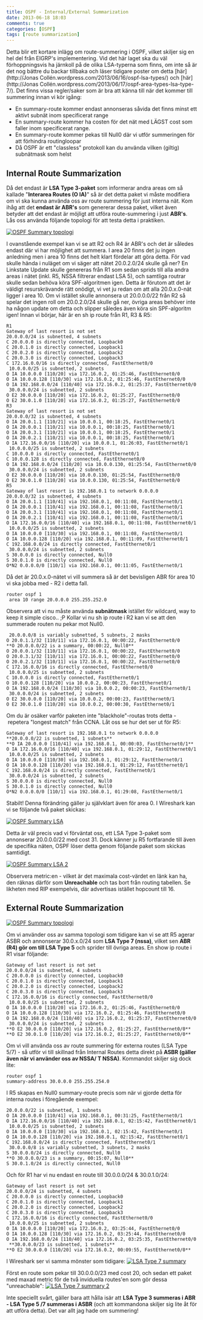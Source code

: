 ```yaml
---
title: OSPF - Internal/External Summarization
date: 2013-06-18 18:03
comments: true
categories: [OSPF]
tags: [route summarization]
---
```

Detta blir ett kortare inlägg om route-summering i OSPF, vilket skiljer sig en hel del från EIGRP's implementering. Vid det här laget ska du väl förhoppningsvis ha järnkoll på de olika LSA-typerna som finns, om inte så är det nog bättre du backar tillbaka och läser tidigare poster om detta [här](http://Jonas Collén.wordpress.com/2013/06/16/ospf-lsa-types/) och [här](http://Jonas Collén.wordpress.com/2013/06/17/ospf-area-types-lsa-type-7/). Det finns vissa regler/saker som är bra att känna till när det kommer till summering innan vi kör igång:

*   En summary-route kommer endast annonseras såvida det finns minst ett aktivt subnät inom specificerat range
*   En summary-route kommer ha costen för det nät med LÄGST cost som faller inom specificerat range.
*   En summary-route kommer pekas till Null0 där vi utför summeringen för att förhindra routingloopar
*   Då OSPF är ett "classless" protokoll kan du använda vilken (giltig) subnätmask som helst

Internal Route Summarization
----------------------------

Då det endast är **LSA Type 3-paket** som informerar andra areas om så kallade "**Interarea Routes (O IA)**" så är det detta paket vi måste modifiera om vi ska kunna använda oss av route summering för just interna nät. Kom ihåg att det **endast är ABR's** som genererar dessa paket, vilket även betyder att det endast är möjligt att utföra route-summering i just **ABR's**. Lås oss använda följande topologi för att testa detta i praktiken. 

[![OSPF Summary topologi](/assets/images/2013/06/ospf-summary-topologi.png)](/assets/images/2013/06/ospf-summary-topologi.png) 

I ovanstående exempel kan vi se att R2 och R4 är ABR's och det är således endast där vi har möjlighet att summera. I area 20 finns det ju ingen anledning men i area 10 finns det helt klart fördelar att göra detta. För vad skulle hända i nuläget om vi säger att nätet 20.0.2.0/24 skulle gå ner? En Linkstate Update skulle genereras från R1 som sedan sprids till alla andra areas i nätet (inkl. R5, NSSA filtrerar endast LSA 5), och samtliga routrar skulle sedan behöva köra SPF-algoritmen igen. Detta är förutom att det är väldigt resurskrävande rätt onödigt, vi vet ju redan om att alla 20.0.x.0-nät ligger i area 10. Om vi istället skulle annonsera ut 20.0.0.0/22 från R2 så spelar det ingen roll om 20.0.2.0/24 skulle gå ner, övriga areas behöver inte ha någon update om detta och slipper således även köra sin SPF-algoritm igen! Innan vi börjar, här är en sh ip route från R1, R3 & R5:
```
R1
Gateway of last resort is not set
20.0.0.0/24 is subnetted, 4 subnets
C 20.0.0.0 is directly connected, Loopback0
C 20.0.1.0 is directly connected, Loopback1
C 20.0.2.0 is directly connected, Loopback2
C 20.0.3.0 is directly connected, Loopback3
C 172.16.0.0/16 is directly connected, FastEthernet0/0
 10.0.0.0/25 is subnetted, 2 subnets
O IA 10.0.0.0 [110/20] via 172.16.0.2, 01:25:46, FastEthernet0/0
O IA 10.0.0.128 [110/30] via 172.16.0.2, 01:25:46, FastEthernet0/0
O IA 192.168.0.0/24 [110/40] via 172.16.0.2, 01:25:37, FastEthernet0/0
 30.0.0.0/24 is subnetted, 2 subnets
O E2 30.0.0.0 [110/20] via 172.16.0.2, 01:25:27, FastEthernet0/0
O E2 30.0.1.0 [110/20] via 172.16.0.2, 01:25:27, FastEthernet0/0 
R3
Gateway of last resort is not set
20.0.0.0/32 is subnetted, 4 subnets
O IA 20.0.1.1 [110/21] via 10.0.0.1, 00:18:25, FastEthernet0/1
O IA 20.0.0.1 [110/21] via 10.0.0.1, 00:18:25, FastEthernet0/1
O IA 20.0.3.1 [110/21] via 10.0.0.1, 00:18:25, FastEthernet0/1
O IA 20.0.2.1 [110/21] via 10.0.0.1, 00:18:25, FastEthernet0/1
O IA 172.16.0.0/16 [110/20] via 10.0.0.1, 01:26:03, FastEthernet0/1
 10.0.0.0/25 is subnetted, 2 subnets
C 10.0.0.0 is directly connected, FastEthernet0/1
C 10.0.0.128 is directly connected, FastEthernet0/0
O IA 192.168.0.0/24 [110/20] via 10.0.0.130, 01:25:54, FastEthernet0/0
 30.0.0.0/24 is subnetted, 2 subnets
O E2 30.0.0.0 [110/20] via 10.0.0.130, 01:25:54, FastEthernet0/0
O E2 30.0.1.0 [110/20] via 10.0.0.130, 01:25:54, FastEthernet0/0
R5
Gateway of last resort is 192.168.0.1 to network 0.0.0.0
20.0.0.0/32 is subnetted, 4 subnets
O IA 20.0.1.1 [110/41] via 192.168.0.1, 00:11:08, FastEthernet0/1
O IA 20.0.0.1 [110/41] via 192.168.0.1, 00:11:08, FastEthernet0/1
O IA 20.0.3.1 [110/41] via 192.168.0.1, 00:11:08, FastEthernet0/1
O IA 20.0.2.1 [110/41] via 192.168.0.1, 00:11:08, FastEthernet0/1
O IA 172.16.0.0/16 [110/40] via 192.168.0.1, 00:11:08, FastEthernet0/1
 10.0.0.0/25 is subnetted, 2 subnets
O IA 10.0.0.0 [110/30] via 192.168.0.1, 00:11:08, FastEthernet0/1
O IA 10.0.0.128 [110/20] via 192.168.0.1, 00:11:09, FastEthernet0/1
C 192.168.0.0/24 is directly connected, FastEthernet0/1
 30.0.0.0/24 is subnetted, 2 subnets
S 30.0.0.0 is directly connected, Null0
S 30.0.1.0 is directly connected, Null0
O*N2 0.0.0.0/0 [110/1] via 192.168.0.1, 00:11:05, FastEthernet0/1
```
Då det är 20.0.x.0-nätet vi vill summera så är det bevisligen ABR för area 10 vi ska jobba med - R2 i detta fall.
```
router ospf 1
 area 10 range 20.0.0.0 255.255.252.0
```
Observera att vi nu måste använda **subnätmask** istället för wildcard, way to keep it simple cisco.. ;P Kollar vi nu sh ip route i R2 kan vi se att den summerade routen nu pekar mot Null0.
```
 20.0.0.0/8 is variably subnetted, 5 subnets, 2 masks
O 20.0.1.1/32 [110/11] via 172.16.0.1, 00:00:22, FastEthernet0/0
**O 20.0.0.0/22 is a summary, 00:00:22, Null0**
O 20.0.0.1/32 [110/11] via 172.16.0.1, 00:00:22, FastEthernet0/0
O 20.0.3.1/32 [110/11] via 172.16.0.1, 00:00:22, FastEthernet0/0
O 20.0.2.1/32 [110/11] via 172.16.0.1, 00:00:22, FastEthernet0/0
C 172.16.0.0/16 is directly connected, FastEthernet0/0
 10.0.0.0/25 is subnetted, 2 subnets
C 10.0.0.0 is directly connected, FastEthernet0/1
O 10.0.0.128 [110/20] via 10.0.0.2, 00:00:23, FastEthernet0/1
O IA 192.168.0.0/24 [110/30] via 10.0.0.2, 00:00:23, FastEthernet0/1
 30.0.0.0/24 is subnetted, 2 subnets
O E2 30.0.0.0 [110/20] via 10.0.0.2, 00:00:23, FastEthernet0/1
O E2 30.0.1.0 [110/20] via 10.0.0.2, 00:00:30, FastEthernet0/1
```
Om du är osäker varför paketen inte "blackhole"-routas trots detta -  repetera "longest match" från CCNA. Låt oss se hur det ser ut för R5:
```
Gateway of last resort is 192.168.0.1 to network 0.0.0.0
**20.0.0.0/22 is subnetted, 1 subnets**
**O IA 20.0.0.0 [110/41] via 192.168.0.1, 00:00:03, FastEthernet0/1**
O IA 172.16.0.0/16 [110/40] via 192.168.0.1, 01:29:12, FastEthernet0/1
 10.0.0.0/25 is subnetted, 2 subnets
O IA 10.0.0.0 [110/30] via 192.168.0.1, 01:29:12, FastEthernet0/1
O IA 10.0.0.128 [110/20] via 192.168.0.1, 01:29:12, FastEthernet0/1
C 192.168.0.0/24 is directly connected, FastEthernet0/1
 30.0.0.0/24 is subnetted, 2 subnets
S 30.0.0.0 is directly connected, Null0
S 30.0.1.0 is directly connected, Null0
O*N2 0.0.0.0/0 [110/1] via 192.168.0.1, 01:29:08, FastEthernet0/1
```
Stabilt! Denna förändring gäller ju självklart även för area 0. I Wireshark kan vi se följande två paket skickas: 

[![OSPF Summary LSA](/assets/images/2013/06/ospf-summary-lsa.png)](/assets/images/2013/06/ospf-summary-lsa.png) 

Detta är väl precis vad vi förväntat oss, ett LSA Type 3-paket som annonserar 20.0.0.0/22 med cost 31. Dock känner ju R5 fortfarande till även de specifika näten, OSPF löser detta genom följande paket som skickas samtidigt. 

[![OSPF Summary LSA 2](/assets/images/2013/06/ospf-summary-lsa-2.png)](/assets/images/2013/06/ospf-summary-lsa-2.png) 

Observera metric:en - vilket är det maximala cost-värdet en länk kan ha, den räknas därför som **Unreachable** och tas bort från routing tabellen. Se likheten med RIP exempelvis, där advertisas istället hopcount till 16.

External Route Summarization
----------------------------

[![OSPF Summary topologi](/assets/images/2013/06/ospf-summary-topologi.png)](/assets/images/2013/06/ospf-summary-topologi.png) 

Om vi använder oss av samma topologi som tidigare kan vi se att R5 agerar ASBR och annonserar 30.0.x.0/24 som **LSA Type 7 (nssa)**, vilket sen **ABR (R4) gör om till LSA Type 5** och sprider till övriga areas. En show ip route i R1 visar följande:
```
Gateway of last resort is not set
20.0.0.0/24 is subnetted, 4 subnets
C 20.0.0.0 is directly connected, Loopback0
C 20.0.1.0 is directly connected, Loopback1
C 20.0.2.0 is directly connected, Loopback2
C 20.0.3.0 is directly connected, Loopback3
C 172.16.0.0/16 is directly connected, FastEthernet0/0
 10.0.0.0/25 is subnetted, 2 subnets
O IA 10.0.0.0 [110/20] via 172.16.0.2, 01:25:46, FastEthernet0/0
O IA 10.0.0.128 [110/30] via 172.16.0.2, 01:25:46, FastEthernet0/0
O IA 192.168.0.0/24 [110/40] via 172.16.0.2, 01:25:37, FastEthernet0/0
 30.0.0.0/24 is subnetted, 2 subnets
**O E2 30.0.0.0 [110/20] via 172.16.0.2, 01:25:27, FastEthernet0/0**
**O E2 30.0.1.0 [110/20] via 172.16.0.2, 01:25:27, FastEthernet0/0**
```
Om vi vill använda oss av route summering för externa routes (LSA Type 5/7) - så utför vi till skillnad från Internal Routes detta direkt på **ASBR (gäller även när vi använder oss av NSSA/ T NSSA)**. Kommandot skiljer sig dock lite:
```
router ospf 1
summary-address 30.0.0.0 255.255.254.0
```
I R5 skapas en Null0 summary-route precis som när vi gjorde detta för interna routes i föregående exempel:
```
20.0.0.0/22 is subnetted, 1 subnets
O IA 20.0.0.0 [110/41] via 192.168.0.1, 00:31:25, FastEthernet0/1
O IA 172.16.0.0/16 [110/40] via 192.168.0.1, 02:15:42, FastEthernet0/1
 10.0.0.0/25 is subnetted, 2 subnets
O IA 10.0.0.0 [110/30] via 192.168.0.1, 02:15:42, FastEthernet0/1
O IA 10.0.0.128 [110/20] via 192.168.0.1, 02:15:42, FastEthernet0/1
C 192.168.0.0/24 is directly connected, FastEthernet0/1
 30.0.0.0/8 is variably subnetted, 3 subnets, 2 masks
S 30.0.0.0/24 is directly connected, Null0
**O 30.0.0.0/23 is a summary, 00:15:07, Null0**
S 30.0.1.0/24 is directly connected, Null0
```
Och för R1 har vi nu endast en route till 30.0.0.0/24 & 30.0.1.0/24:
```
Gateway of last resort is not set
20.0.0.0/24 is subnetted, 4 subnets
C 20.0.0.0 is directly connected, Loopback0
C 20.0.1.0 is directly connected, Loopback1
C 20.0.2.0 is directly connected, Loopback2
C 20.0.3.0 is directly connected, Loopback3
C 172.16.0.0/16 is directly connected, FastEthernet0/0
 10.0.0.0/25 is subnetted, 2 subnets
O IA 10.0.0.0 [110/20] via 172.16.0.2, 03:25:44, FastEthernet0/0
O IA 10.0.0.128 [110/30] via 172.16.0.2, 03:25:44, FastEthernet0/0
O IA 192.168.0.0/24 [110/40] via 172.16.0.2, 03:25:35, FastEthernet0/0
 **30.0.0.0/23 is subnetted, 1 subnets**
**O E2 30.0.0.0 [110/20] via 172.16.0.2, 00:09:55, FastEthernet0/0**
```
I Wireshark ser vi samma mönster som tidigare: 
[![LSA Type 7 summary](/assets/images/2013/06/lsa-type-7-summary.png)](/assets/images/2013/06/lsa-type-7-summary.png)

Först en route som pekar till 30.0.0.0/23 med cost 20, och sedan ett paket med maxad metric för de två inviduella routes'en som gör dessa "unreachable": 
[![LSA Type 7 summary 2](/assets/images/2013/06/lsa-type-7-summary-2.png)](/assets/images/2013/06/lsa-type-7-summary-2.png) 

Inte speciellt svårt, gäller bara att hålla isär att **LSA Type 3 summeras i ABR - LSA Type 5 /7 summeras i ASBR** (och att kommandona skiljer sig lite åt för att utföra detta). Det var allt jag hade om summering!
